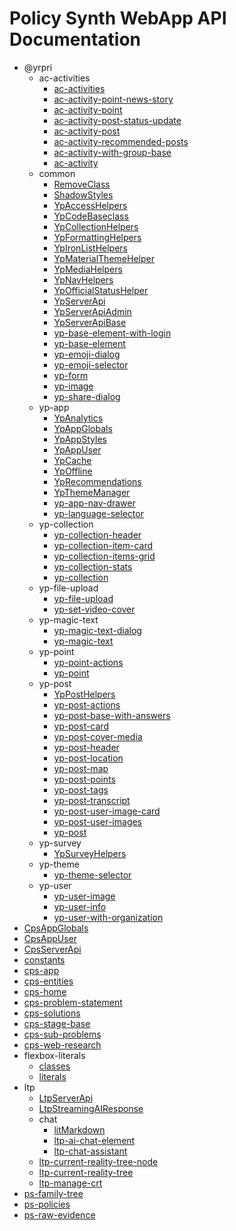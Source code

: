 # Policy Synth WebApp API Documentation

- @yrpri
  - ac-activities
    - [ac-activities](src/@yrpri/ac-activities/ac-activities.md)
    - [ac-activity-point-news-story](src/@yrpri/ac-activities/ac-activity-point-news-story.md)
    - [ac-activity-point](src/@yrpri/ac-activities/ac-activity-point.md)
    - [ac-activity-post-status-update](src/@yrpri/ac-activities/ac-activity-post-status-update.md)
    - [ac-activity-post](src/@yrpri/ac-activities/ac-activity-post.md)
    - [ac-activity-recommended-posts](src/@yrpri/ac-activities/ac-activity-recommended-posts.md)
    - [ac-activity-with-group-base](src/@yrpri/ac-activities/ac-activity-with-group-base.md)
    - [ac-activity](src/@yrpri/ac-activities/ac-activity.md)
  - common
    - [RemoveClass](src/@yrpri/common/RemoveClass.md)
    - [ShadowStyles](src/@yrpri/common/ShadowStyles.md)
    - [YpAccessHelpers](src/@yrpri/common/YpAccessHelpers.md)
    - [YpCodeBaseclass](src/@yrpri/common/YpCodeBaseclass.md)
    - [YpCollectionHelpers](src/@yrpri/common/YpCollectionHelpers.md)
    - [YpFormattingHelpers](src/@yrpri/common/YpFormattingHelpers.md)
    - [YpIronListHelpers](src/@yrpri/common/YpIronListHelpers.md)
    - [YpMaterialThemeHelper](src/@yrpri/common/YpMaterialThemeHelper.md)
    - [YpMediaHelpers](src/@yrpri/common/YpMediaHelpers.md)
    - [YpNavHelpers](src/@yrpri/common/YpNavHelpers.md)
    - [YpOfficialStatusHelper](src/@yrpri/common/YpOfficialStatusHelper.md)
    - [YpServerApi](src/@yrpri/common/YpServerApi.md)
    - [YpServerApiAdmin](src/@yrpri/common/YpServerApiAdmin.md)
    - [YpServerApiBase](src/@yrpri/common/YpServerApiBase.md)
    - [yp-base-element-with-login](src/@yrpri/common/yp-base-element-with-login.md)
    - [yp-base-element](src/@yrpri/common/yp-base-element.md)
    - [yp-emoji-dialog](src/@yrpri/common/yp-emoji-dialog.md)
    - [yp-emoji-selector](src/@yrpri/common/yp-emoji-selector.md)
    - [yp-form](src/@yrpri/common/yp-form.md)
    - [yp-image](src/@yrpri/common/yp-image.md)
    - [yp-share-dialog](src/@yrpri/common/yp-share-dialog.md)
  - yp-app
    - [YpAnalytics](src/@yrpri/yp-app/YpAnalytics.md)
    - [YpAppGlobals](src/@yrpri/yp-app/YpAppGlobals.md)
    - [YpAppStyles](src/@yrpri/yp-app/YpAppStyles.md)
    - [YpAppUser](src/@yrpri/yp-app/YpAppUser.md)
    - [YpCache](src/@yrpri/yp-app/YpCache.md)
    - [YpOffline](src/@yrpri/yp-app/YpOffline.md)
    - [YpRecommendations](src/@yrpri/yp-app/YpRecommendations.md)
    - [YpThemeManager](src/@yrpri/yp-app/YpThemeManager.md)
    - [yp-app-nav-drawer](src/@yrpri/yp-app/yp-app-nav-drawer.md)
    - [yp-language-selector](src/@yrpri/yp-app/yp-language-selector.md)
  - yp-collection
    - [yp-collection-header](src/@yrpri/yp-collection/yp-collection-header.md)
    - [yp-collection-item-card](src/@yrpri/yp-collection/yp-collection-item-card.md)
    - [yp-collection-items-grid](src/@yrpri/yp-collection/yp-collection-items-grid.md)
    - [yp-collection-stats](src/@yrpri/yp-collection/yp-collection-stats.md)
    - [yp-collection](src/@yrpri/yp-collection/yp-collection.md)
  - yp-file-upload
    - [yp-file-upload](src/@yrpri/yp-file-upload/yp-file-upload.md)
    - [yp-set-video-cover](src/@yrpri/yp-file-upload/yp-set-video-cover.md)
  - yp-magic-text
    - [yp-magic-text-dialog](src/@yrpri/yp-magic-text/yp-magic-text-dialog.md)
    - [yp-magic-text](src/@yrpri/yp-magic-text/yp-magic-text.md)
  - yp-point
    - [yp-point-actions](src/@yrpri/yp-point/yp-point-actions.md)
    - [yp-point](src/@yrpri/yp-point/yp-point.md)
  - yp-post
    - [YpPostHelpers](src/@yrpri/yp-post/YpPostHelpers.md)
    - [yp-post-actions](src/@yrpri/yp-post/yp-post-actions.md)
    - [yp-post-base-with-answers](src/@yrpri/yp-post/yp-post-base-with-answers.md)
    - [yp-post-card](src/@yrpri/yp-post/yp-post-card.md)
    - [yp-post-cover-media](src/@yrpri/yp-post/yp-post-cover-media.md)
    - [yp-post-header](src/@yrpri/yp-post/yp-post-header.md)
    - [yp-post-location](src/@yrpri/yp-post/yp-post-location.md)
    - [yp-post-map](src/@yrpri/yp-post/yp-post-map.md)
    - [yp-post-points](src/@yrpri/yp-post/yp-post-points.md)
    - [yp-post-tags](src/@yrpri/yp-post/yp-post-tags.md)
    - [yp-post-transcript](src/@yrpri/yp-post/yp-post-transcript.md)
    - [yp-post-user-image-card](src/@yrpri/yp-post/yp-post-user-image-card.md)
    - [yp-post-user-images](src/@yrpri/yp-post/yp-post-user-images.md)
    - [yp-post](src/@yrpri/yp-post/yp-post.md)
  - yp-survey
    - [YpSurveyHelpers](src/@yrpri/yp-survey/YpSurveyHelpers.md)
  - yp-theme
    - [yp-theme-selector](src/@yrpri/yp-theme/yp-theme-selector.md)
  - yp-user
    - [yp-user-image](src/@yrpri/yp-user/yp-user-image.md)
    - [yp-user-info](src/@yrpri/yp-user/yp-user-info.md)
    - [yp-user-with-organization](src/@yrpri/yp-user/yp-user-with-organization.md)
- [CpsAppGlobals](src/CpsAppGlobals.md)
- [CpsAppUser](src/CpsAppUser.md)
- [CpsServerApi](src/CpsServerApi.md)
- [constants](src/constants.md)
- [cps-app](src/cps-app.md)
- [cps-entities](src/cps-entities.md)
- [cps-home](src/cps-home.md)
- [cps-problem-statement](src/cps-problem-statement.md)
- [cps-solutions](src/cps-solutions.md)
- [cps-stage-base](src/cps-stage-base.md)
- [cps-sub-problems](src/cps-sub-problems.md)
- [cps-web-research](src/cps-web-research.md)
- flexbox-literals
  - [classes](src/flexbox-literals/classes.md)
  - [literals](src/flexbox-literals/literals.md)
- ltp
  - [LtpServerApi](src/ltp/LtpServerApi.md)
  - [LtpStreamingAIResponse](src/ltp/LtpStreamingAIResponse.md)
  - chat
    - [litMarkdown](src/ltp/chat/litMarkdown.md)
    - [ltp-ai-chat-element](src/ltp/chat/ltp-ai-chat-element.md)
    - [ltp-chat-assistant](src/ltp/chat/ltp-chat-assistant.md)
  - [ltp-current-reality-tree-node](src/ltp/ltp-current-reality-tree-node.md)
  - [ltp-current-reality-tree](src/ltp/ltp-current-reality-tree.md)
  - [ltp-manage-crt](src/ltp/ltp-manage-crt.md)
- [ps-family-tree](src/ps-family-tree.md)
- [ps-policies](src/ps-policies.md)
- [ps-raw-evidence](src/ps-raw-evidence.md)
